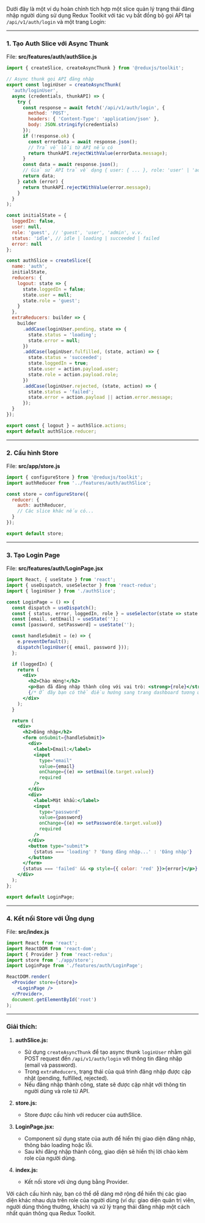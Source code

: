 Dưới đây là một ví dụ hoàn chỉnh tích hợp một slice quản lý trạng thái đăng nhập người dùng sử dụng Redux Toolkit với tác vụ bất đồng bộ gọi API tại `/api/v1/auth/login` và một trang Login:

---

### 1. Tạo Auth Slice với Async Thunk

File: **src/features/auth/authSlice.js**

```javascript
import { createSlice, createAsyncThunk } from '@reduxjs/toolkit';

// Async thunk gọi API đăng nhập
export const loginUser = createAsyncThunk(
  'auth/loginUser',
  async (credentials, thunkAPI) => {
    try {
      const response = await fetch('/api/v1/auth/login', {
        method: 'POST',
        headers: { 'Content-Type': 'application/json' },
        body: JSON.stringify(credentials)
      });
      if (!response.ok) {
        const errorData = await response.json();
        // Trả về lỗi từ API nếu có
        return thunkAPI.rejectWithValue(errorData.message);
      }
      const data = await response.json();
      // Giả sử API trả về dạng { user: { ... }, role: 'user' | 'admin' }
      return data;
    } catch (error) {
      return thunkAPI.rejectWithValue(error.message);
    }
  }
);

const initialState = {
  loggedIn: false,
  user: null,
  role: 'guest', // 'guest', 'user', 'admin', v.v.
  status: 'idle', // idle | loading | succeeded | failed
  error: null
};

const authSlice = createSlice({
  name: 'auth',
  initialState,
  reducers: {
    logout: state => {
      state.loggedIn = false;
      state.user = null;
      state.role = 'guest';
    }
  },
  extraReducers: builder => {
    builder
      .addCase(loginUser.pending, state => {
        state.status = 'loading';
        state.error = null;
      })
      .addCase(loginUser.fulfilled, (state, action) => {
        state.status = 'succeeded';
        state.loggedIn = true;
        state.user = action.payload.user;
        state.role = action.payload.role;
      })
      .addCase(loginUser.rejected, (state, action) => {
        state.status = 'failed';
        state.error = action.payload || action.error.message;
      });
  }
});

export const { logout } = authSlice.actions;
export default authSlice.reducer;
```

---

### 2. Cấu hình Store

File: **src/app/store.js**

```javascript
import { configureStore } from '@reduxjs/toolkit';
import authReducer from '../features/auth/authSlice';

const store = configureStore({
  reducer: {
    auth: authReducer,
    // Các slice khác nếu có...
  }
});

export default store;
```

---

### 3. Tạo Login Page

File: **src/features/auth/LoginPage.jsx**

```jsx
import React, { useState } from 'react';
import { useDispatch, useSelector } from 'react-redux';
import { loginUser } from './authSlice';

const LoginPage = () => {
  const dispatch = useDispatch();
  const { status, error, loggedIn, role } = useSelector(state => state.auth);
  const [email, setEmail] = useState('');
  const [password, setPassword] = useState('');

  const handleSubmit = (e) => {
    e.preventDefault();
    dispatch(loginUser({ email, password }));
  };

  if (loggedIn) {
    return (
      <div>
        <h2>Chào mừng!</h2>
        <p>Bạn đã đăng nhập thành công với vai trò: <strong>{role}</strong></p>
        {/* Ở đây bạn có thể điều hướng sang trang dashboard tương ứng */}
      </div>
    );
  }

  return (
    <div>
      <h2>Đăng nhập</h2>
      <form onSubmit={handleSubmit}>
        <div>
          <label>Email:</label>
          <input 
            type="email" 
            value={email}
            onChange={(e) => setEmail(e.target.value)}
            required 
          />
        </div>
        <div>
          <label>Mật khẩu:</label>
          <input 
            type="password" 
            value={password}
            onChange={(e) => setPassword(e.target.value)}
            required 
          />
        </div>
        <button type="submit">
          {status === 'loading' ? 'Đang đăng nhập...' : 'Đăng nhập'}
        </button>
      </form>
      {status === 'failed' && <p style={{ color: 'red' }}>{error}</p>}
    </div>
  );
};

export default LoginPage;
```

---

### 4. Kết nối Store với Ứng dụng

File: **src/index.js**

```jsx
import React from 'react';
import ReactDOM from 'react-dom';
import { Provider } from 'react-redux';
import store from './app/store';
import LoginPage from './features/auth/LoginPage';

ReactDOM.render(
  <Provider store={store}>
    <LoginPage />
  </Provider>,
  document.getElementById('root')
);
```

---

### Giải thích:

1. **authSlice.js:**  
   - Sử dụng `createAsyncThunk` để tạo async thunk `loginUser` nhằm gửi POST request đến `/api/v1/auth/login` với thông tin đăng nhập (email và password).
   - Trong `extraReducers`, trạng thái của quá trình đăng nhập được cập nhật (pending, fulfilled, rejected).
   - Nếu đăng nhập thành công, state sẽ được cập nhật với thông tin người dùng và role từ API.

2. **store.js:**  
   - Store được cấu hình với reducer của authSlice.

3. **LoginPage.jsx:**  
   - Component sử dụng state của auth để hiển thị giao diện đăng nhập, thông báo loading hoặc lỗi.
   - Sau khi đăng nhập thành công, giao diện sẽ hiển thị lời chào kèm role của người dùng.

4. **index.js:**  
   - Kết nối store với ứng dụng bằng Provider.

Với cách cấu hình này, bạn có thể dễ dàng mở rộng để hiển thị các giao diện khác nhau dựa trên role của người dùng (ví dụ: giao diện quản trị viên, người dùng thông thường, khách) và xử lý trạng thái đăng nhập một cách nhất quán thông qua Redux Toolkit.